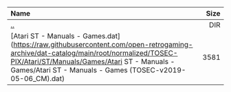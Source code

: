 |Name|Size|
|:---|---:|
|[..](../index.html)|DIR|
|[Atari ST - Manuals - Games.dat](https://raw.githubusercontent.com/open-retrogaming-archive/dat-catalog/main/root/normalized/TOSEC-PIX/Atari/ST/Manuals/Games/Atari ST - Manuals - Games/Atari ST - Manuals - Games (TOSEC-v2019-05-06_CM).dat)|3581|
